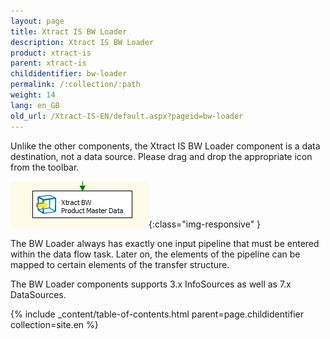 ```yaml
---
layout: page
title: Xtract IS BW Loader
description: Xtract IS BW Loader
product: xtract-is
parent: xtract-is
childidentifier: bw-loader
permalink: /:collection/:path
weight: 14
lang: en_GB
old_url: /Xtract-IS-EN/default.aspx?pageid=bw-loader
---
```


Unlike the other components, the Xtract IS BW Loader component is a data destination, not a data source. Please drag and drop the appropriate icon from the toolbar.

![BWLoader](/img/content/BWLoader.png){:class="img-responsive" }

The BW Loader always has exactly one input pipeline that must be entered within the data flow task. Later on, the elements of the pipeline can be mapped to certain elements of the transfer structure.

The BW Loader components supports 3.x InfoSources as well as 7.x DataSources.

{% include _content/table-of-contents.html parent=page.childidentifier collection=site.en %}
